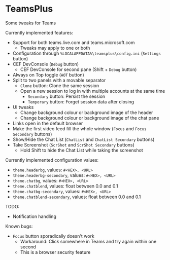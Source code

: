 # TeamsPlus
Some tweaks for Teams

Currently implemented features:
- Support for both teams.live.com and teams.microsoft.com
  - Tweaks may apply to one or both
- Configuration through `%LOCALAPPDATA%\teamsplus\config.ini` (`Settings` button)
- CEF DevConsole (`Debug` button)
  - CEF DevConsole for second pane (Shift + `Debug` button)
- Always on Top toggle (`AOT` button)
- Split to two panels with a movable separator
  - `Clone` button: Clone the same session
  - Open a new session to log in with multiple accounts at the same time
    - `Secondary` button: Persist the session
    - `Temporary` button: Forget session data after closing
- UI tweaks
  - Change background colour or background image of the header
  - Change background colour or background image of the chat pane
- Links open in the default browser
- Make the first video feed fill the whole window (`Focus` and `Focus Secondary` buttons)
- Show/Hide the Chat List (`ChatList` and `ChatList Secondary` buttons)
- Take Screenshot (`ScrShot` and `ScrShot Secondary` buttons)
  - Hold Shift to hide the Chat List while taking the screenshot

Currently implemented configuration values:
- `theme.headerbg`, values: `#<HEX>, <URL>`
- `theme.headerbg-secondary`, values: `#<HEX>, <URL>`
- `theme.chatbg`, values: `#<HEX>, <URL>`
- `theme.chatblend`, values: float between 0.0 and 0.1
- `theme.chatbg-secondary`, values: `#<HEX>, <URL>`
- `theme.chatblend-secondary`, values: float between 0.0 and 0.1

TODO:
- Notification handling

Known bugs:
- `Focus` button sporadically doesn't work
  - Workaround: Click somewhere in Teams and try again within one second
  - This is a browser security feature